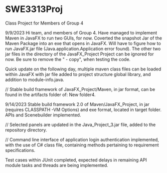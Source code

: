 # SWE3313Proj
Class Project for Members of Group 4

9/9/2023
Hi team, and members of Group 4. Have managed to implement Maven in JavaFX to run two GUIs, for now.
Coverted the snapshot Jar of the Maven Package into an exe that opens in JavaFX.
Will have to figure how to run JavaFX.jar file (Java.application.Application error found).
The other two jar files in the directory of the JavaFX_Project Project can be ignored for now.
Be sure to remove the " - copy", when testing the code.

Quick update on the following day, multiple maven class files can be loaded within JavaFX with
jar file added to project structure global library, and addition to module-info.java.

// Stable build framework of JavaFX_Project/Maven, in jar format, can be found in the artifacts folder of: New folder4.

9/14/2023
Stable build framework 2.0 of Maven/JavaFX_Project, in jar (requires CLASSPATH -VM Options) and exe format, located in target folder.
APIs and Scenebuilder implemented.

// Selected panels are updated in the Java_Project_3.jar file, added to the repository directory.

// Command line interface of application login authentication implemented, with the use of C# class file, containing methods pertaining to requirement specifications.

Test cases within JUnit completed, expected delays in remaining API module tasks and threads are being implemented.
